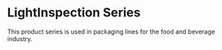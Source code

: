 # LightInspection Series

This product series is used in packaging lines for the food and beverage industry.
